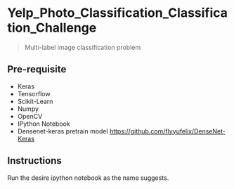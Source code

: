 # Yelp_Photo_Classification_Classification_Challenge
> Multi-label image classification problem

## Pre-requisite

- Keras
- Tensorflow
- Scikit-Learn
- Numpy
- OpenCV
- IPython Notebook
- Densenet-keras pretrain model https://github.com/flyyufelix/DenseNet-Keras

## Instructions
Run the desire ipython notebook as the name suggests.

